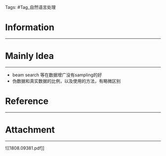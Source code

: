Tags: #Tag_自然语言处理 
# Information
---


# Mainly Idea
---
- beam search 等在数据增广没有sampling的好
- 伪数据和真实数据的比例，以及使用的方法，有略微区别

# Reference
---


# Attachment
---
![[1808.09381.pdf]]